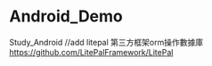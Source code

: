 # Android_Demo
Study_Android
//add  litepal 第三方框架orm操作數據庫
https://github.com/LitePalFramework/LitePal